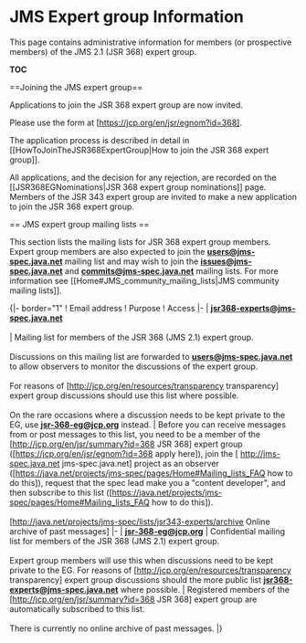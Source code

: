 # JMS Expert group Information</h1>

This page contains administrative information for members (or prospective members) of the JMS 2.1 (JSR 368) expert group. 

__TOC__

==Joining the JMS expert group==

Applications to join the JSR 368 expert group are now invited. 

Please use the form at [https://jcp.org/en/jsr/egnom?id=368].  

The application process is described in detail in [[HowToJoinTheJSR368ExpertGroup|How to join the JSR 368 expert group]].  

All applications, and the decision for any rejection, are recorded on the [[JSR368EGNominations|JSR 368 expert group nominations]] page. Members of the JSR 343 expert group are invited to make a new application to join the JSR 368 expert group.

== JMS expert group mailing lists ==

This section lists the mailing lists for JSR 368 expert group members. Expert group members are also expected to join the **users@jms-spec.java.net** mailing list and may wish to join the **issues@jms-spec.java.net** and **commits@jms-spec.java.net** mailing lists. For more information see [[Home#JMS_community_mailing_lists|JMS community mailing lists]].

{|- border="1"
! Email address
! Purpose
! Access
|-
| **jsr368-experts@jms-spec.java.net** <br/><br /> 
| Mailing list for members of the JSR 368 (JMS 2.1)  expert group. <br /> <br />
Discussions on this mailing list are forwarded  to **users@jms-spec.java.net** to allow observers to monitor the discussions of the expert group.<br/><br />
For reasons of [http://jcp.org/en/resources/transparency transparency] expert group discussions should use this list where possible.<br/><br />
On the rare occasions where a discussion needs to be kept private to the EG, use **jsr-368-eg@jcp.org** instead.
| Before you can receive messages from or post messages to this list, you need to be a member of the  [http://jcp.org/en/jsr/summary?id=368 JSR 368] expert group ([https://jcp.org/en/jsr/egnom?id=368 apply here]), join the [ http://jms-spec.java.net  jms-spec.java.net] project as an observer ([https://java.net/projects/jms-spec/pages/Home#Mailing_lists_FAQ how to do this]), request that the spec lead make you a "content developer", and then subscribe to this list ([https://java.net/projects/jms-spec/pages/Home#Mailing_lists_FAQ how to do this]).<br /> <br />
[http://java.net/projects/jms-spec/lists/jsr343-experts/archive Online archive of past messages]
|-
| **jsr-368-eg@jcp.org**
| Confidential mailing list for members of the JSR 368 (JMS 2.1) expert group. <br /><br />
Expert group members will use this when discussions need to be kept private to the EG. For reasons of [http://jcp.org/en/resources/transparency transparency] expert group discussions should the more public list **jsr368-experts@jms-spec.java.net** where possible.
| Registered members of the [http://jcp.org/en/jsr/summary?id=368 JSR 368] expert group are automatically subscribed to this list. <br /><br />
There is currently no online archive of past messages.
|}